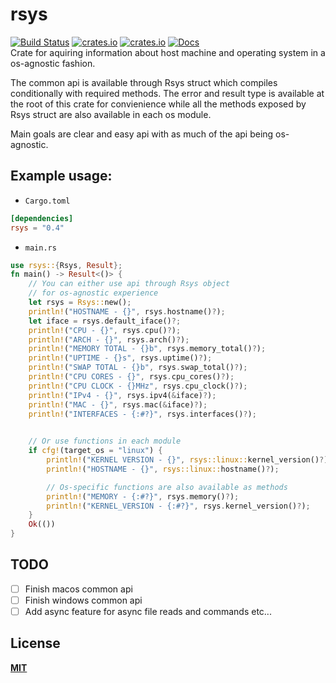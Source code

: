 # rsys
[![Build Status](https://travis-ci.com/wojciechkepka/rsys.svg?branch=master)](https://travis-ci.com/wojciechkepka/rsys)
[![crates.io](https://img.shields.io/crates/v/rsys)](https://crates.io/crates/rsys)
[![crates.io](https://img.shields.io/crates/l/rsys)](https://github.com/wojciechkepka/rsys/blob/master/LICENSE)
[![Docs](https://img.shields.io/badge/docs-master-brightgreen)](https://docs.rs/rsys)  
Crate for aquiring information about host machine and operating system
in a os-agnostic fashion.  
 
The common api is available through Rsys struct which compiles conditionally with
required methods. The error and result type is available at the root of this crate for convienience
while all the methods exposed by Rsys struct are also available in each os module.  

Main goals are clear and easy api with as much of the api being os-agnostic.
  
## Example usage:
- `Cargo.toml`

```toml
[dependencies]
rsys = "0.4"
```

- `main.rs`
```rust
use rsys::{Rsys, Result};
fn main() -> Result<()> {
    // You can either use api through Rsys object
    // for os-agnostic experience
    let rsys = Rsys::new();
    println!("HOSTNAME - {}", rsys.hostname()?);
    let iface = rsys.default_iface()?;
    println!("CPU - {}", rsys.cpu()?);
    println!("ARCH - {}", rsys.arch()?);
    println!("MEMORY TOTAL - {}b", rsys.memory_total()?);
    println!("UPTIME - {}s", rsys.uptime()?);
    println!("SWAP TOTAL - {}b", rsys.swap_total()?);
    println!("CPU CORES - {}", rsys.cpu_cores()?);
    println!("CPU CLOCK - {}MHz", rsys.cpu_clock()?);
    println!("IPv4 - {}", rsys.ipv4(&iface)?);
    println!("MAC - {}", rsys.mac(&iface)?);
    println!("INTERFACES - {:#?}", rsys.interfaces()?);

    
    // Or use functions in each module
    if cfg!(target_os = "linux") {
        println!("KERNEL VERSION - {}", rsys::linux::kernel_version()?);
        println!("HOSTNAME - {}", rsys::linux::hostname()?);

        // Os-specific functions are also available as methods
        println!("MEMORY - {:#?}", rsys.memory()?);
        println!("KERNEL_VERSION - {:#?}", rsys.kernel_version()?);
    }
    Ok(())
}
```

## TODO
 - [ ] Finish macos common api
 - [ ] Finish windows common api
 - [ ] Add async feature for async file reads and commands etc...

## License
[**MIT**](https://gitlab.com/vvvxxx/rsys/-/blob/master/LICENSE)
